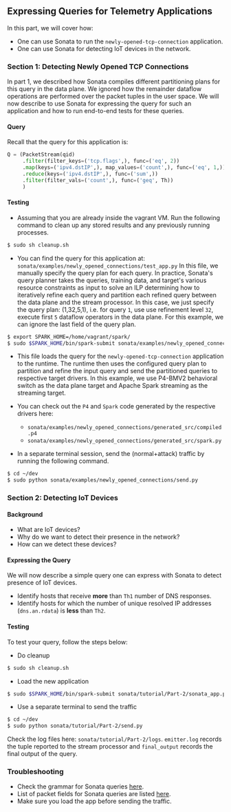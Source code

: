 ## Expressing Queries for Telemetry Applications 

In this part, we will cover how:
* One can use Sonata to run the `newly-opened-tcp-connection` application. 
* One can use Sonata for detecting IoT devices in the network. 

### Section 1: Detecting Newly Opened TCP Connections
In part 1, we described how Sonata compiles different partitioning plans for this
query in the data plane. We ignored how the remainder dataflow operations are 
performed over the packet tuples in the user space. We will now describe to 
use Sonata for expressing the query for such an application and how to run 
end-to-end tests for these queries. 

#### Query
Recall that the query for this application is:
```python
Q = (PacketStream(qid)
     .filter(filter_keys=('tcp.flags',), func=('eq', 2))
     .map(keys=('ipv4.dstIP',), map_values=('count',), func=('eq', 1,))
     .reduce(keys=('ipv4.dstIP',), func=('sum',))
     .filter(filter_vals=('count',), func=('geq', Th))
     )
```

#### Testing
* Assuming that you are already inside the vagrant VM. Run the following command 
to clean up any stored results and any previously running processes.
```bash
$ sudo sh cleanup.sh
```

* You can find the query for this application at: 
`sonata/examples/newly_opened_connections/test_app.py`
  In this file, we manually specify the query plan for each query. In practice, 
  Sonata's query planner takes the queries, training data, and target's various resource 
  constraints as input to solve an ILP determining how to iteratively refine each query
  and partition each refined query between the data plane and the stream processor.
  In this case, we just specify the query plan: (1,32,5,1), i.e. for query `1`, use 
  use refinement level `32`, execute first `5` dataflow operators in the data plane. 
  For this example, we can ignore the last field of the query plan. 

```bash
$ export SPARK_HOME=/home/vagrant/spark/
$ sudo $SPARK_HOME/bin/spark-submit sonata/examples/newly_opened_connections/sonata_app.py
```

* This file loads the query for the `newly-opened-tcp-connection` application to the
runtime. The runtime then uses the configured query plan to partition and refine the 
input query and send the partitioned queries to respective target drivers. In this 
example, we use P4-BMV2 behavioral switch as the data plane target and Apache Spark 
streaming as the streaming target. 

* You can check out the `P4` and `Spark` code generated by the respective drivers here:
    * `sonata/examples/newly_opened_connections/generated_src/compiled.p4`
    * `sonata/examples/newly_opened_connections/generated_src/spark.py`

* In a separate terminal session, send the (normal+attack) traffic by running 
the following command.
```bash
$ cd ~/dev	
$ sudo python sonata/examples/newly_opened_connections/send.py
```

### Section 2: Detecting IoT Devices

#### Background
* What are IoT devices?
* Why do we want to detect their presence in the network?
* How can we detect these devices?

#### Expressing the Query
We will now describe a simple query one can express with Sonata to detect presence of
IoT devices. 
* Identify hosts that receive **more** than `Th1` number of DNS responses.
* Identify hosts for which the number of unique resolved IP addresses (`dns.an.rdata`)
 is **less** than `Th2`.

#### Testing
To test your query, follow the steps below:
* Do cleanup
```bash
$ sudo sh cleanup.sh
```

* Load the new application
```bash
$ sudo $SPARK_HOME/bin/spark-submit sonata/tutorial/Part-2/sonata_app.py
```

* Use a separate terminal to send the traffic
```bash
$ cd ~/dev	
$ sudo python sonata/tutorial/Part-2/send.py
```
 
Check the log files here: `sonata/tutorial/Part-2/logs`. `emitter.log` records the 
tuple reported to the stream processor and `final_output` records the final output 
of the query.

### Troubleshooting
* Check the grammar for Sonata queries [here]().
* List of packet fields for Sonata queries are listed [here](https://github.com/Sonata-Princeton/SONATA-DEV/blob/ma´ster/sonata/fields_mapping.json).
* Make sure you load the app before sending the traffic.
